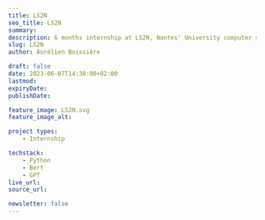 ```yaml
---
title: LS2N
seo_title: LS2N
summary:
description: 6 months internship at LS2N, Nantes' University computer science research laboratory. Wrote a paper on learning from small datasets.
slug: LS2N
author: Aurélien Boissière

draft: false
date: 2023-06-07T14:30:00+02:00
lastmod: 
expiryDate: 
publishDate: 

feature_image: LS2N.svg
feature_image_alt: 

project types:
    - Internship

techstack:
    - Python
    - Bert
    - GPT
live_url: 
source_url: 

newsletter: false
---
```


